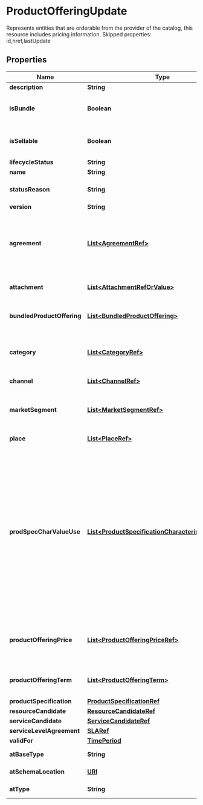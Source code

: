 

# ProductOfferingUpdate

Represents entities that are orderable from the provider of the catalog, this resource includes pricing information. Skipped properties: id,href,lastUpdate
## Properties

Name | Type | Description | Notes
------------ | ------------- | ------------- | -------------
**description** | **String** | Description of the productOffering |  [optional]
**isBundle** | **Boolean** | isBundle determines whether a productOffering represents a single productOffering (false), or a bundle of productOfferings (true). |  [optional]
**isSellable** | **Boolean** | A flag indicating if this product offer can be sold stand-alone for sale or not. If this flag is false it indicates that the offer can only be sold within a bundle. |  [optional]
**lifecycleStatus** | **String** | Used to indicate the current lifecycle status |  [optional]
**name** | **String** | Name of the productOffering |  [optional]
**statusReason** | **String** | A string providing a complementary information on the value of the lifecycle status attribute. |  [optional]
**version** | **String** | ProductOffering version |  [optional]
**agreement** | [**List&lt;AgreementRef&gt;**](AgreementRef.md) | An agreement represents a contract or arrangement, either written or verbal and sometimes enforceable by law, such as a service level agreement or a customer price agreement. An agreement involves a number of other business entities, such as products, services, and resources and/or their specifications. |  [optional]
**attachment** | [**List&lt;AttachmentRefOrValue&gt;**](AttachmentRefOrValue.md) | Complements the description of an element (for instance a product) through video, pictures... |  [optional]
**bundledProductOffering** | [**List&lt;BundledProductOffering&gt;**](BundledProductOffering.md) | A type of ProductOffering that belongs to a grouping of ProductOfferings made available to the market. It inherits of all attributes of ProductOffering. |  [optional]
**category** | [**List&lt;CategoryRef&gt;**](CategoryRef.md) | The category resource is used to group product offerings, service and resource candidates in logical containers. Categories can contain other categories and/or product offerings, resource or service candidates. |  [optional]
**channel** | [**List&lt;ChannelRef&gt;**](ChannelRef.md) | The channel defines the channel for selling product offerings. |  [optional]
**marketSegment** | [**List&lt;MarketSegmentRef&gt;**](MarketSegmentRef.md) | provides references to the corresponding market segment as target of product offerings. A market segment is grouping of Parties, GeographicAreas, SalesChannels, and so forth. |  [optional]
**place** | [**List&lt;PlaceRef&gt;**](PlaceRef.md) | Place defines the places where the products are sold or delivered. |  [optional]
**prodSpecCharValueUse** | [**List&lt;ProductSpecificationCharacteristicValueUse&gt;**](ProductSpecificationCharacteristicValueUse.md) | A use of the ProductSpecificationCharacteristicValue by a ProductOffering to which additional properties (attributes) apply or override the properties of similar properties contained in ProductSpecificationCharacteristicValue. It should be noted that characteristics which their value(s) addressed by this object must exist in corresponding product specification. The available characteristic values for a ProductSpecificationCharacteristic in a Product specification can be modified at the ProductOffering level. For example, a characteristic &#39;Color&#39; might have values White, Blue, Green, and Red. But, the list of values can be restricted to e.g. White and Blue in an associated product offering. It should be noted that the list of values in &#39;ProductSpecificationCharacteristicValueUse&#39; is a strict subset of the list of values as defined in the corresponding product specification characteristics. |  [optional]
**productOfferingPrice** | [**List&lt;ProductOfferingPriceRef&gt;**](ProductOfferingPriceRef.md) | An amount, usually of money, that is asked for or allowed when a ProductOffering is bought, rented, or leased. The price is valid for a defined period of time and may not represent the actual price paid by a customer. |  [optional]
**productOfferingTerm** | [**List&lt;ProductOfferingTerm&gt;**](ProductOfferingTerm.md) | A condition under which a ProductOffering is made available to Customers. For instance, a productOffering can be offered with multiple commitment periods. |  [optional]
**productSpecification** | [**ProductSpecificationRef**](ProductSpecificationRef.md) |  |  [optional]
**resourceCandidate** | [**ResourceCandidateRef**](ResourceCandidateRef.md) |  |  [optional]
**serviceCandidate** | [**ServiceCandidateRef**](ServiceCandidateRef.md) |  |  [optional]
**serviceLevelAgreement** | [**SLARef**](SLARef.md) |  |  [optional]
**validFor** | [**TimePeriod**](TimePeriod.md) |  |  [optional]
**atBaseType** | **String** | When sub-classing, this defines the super-class |  [optional]
**atSchemaLocation** | [**URI**](URI.md) | A URI to a JSON-Schema file that defines additional attributes and relationships |  [optional]
**atType** | **String** | When sub-classing, this defines the sub-class entity name |  [optional]



